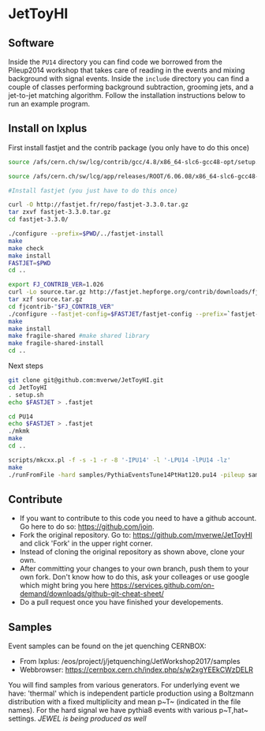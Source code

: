 # JetToyHI

## Software

Inside the `PU14` directory you can find code we borrowed from the Pileup2014 workshop that takes care of reading in the events and mixing background with signal events.
Inside the `include` directory you can find a couple of classes performing background subtraction, grooming jets, and a jet-to-jet matching algorithm.
Follow the installation instructions below to run an example program.

## Install on lxplus

First install fastjet and the contrib package (you only have to do this once)
```sh
source /afs/cern.ch/sw/lcg/contrib/gcc/4.8/x86_64-slc6-gcc48-opt/setup.sh

source /afs/cern.ch/sw/lcg/app/releases/ROOT/6.06.08/x86_64-slc6-gcc48-opt/root/bin/thisroot.sh

#Install fastjet (you just have to do this once)

curl -O http://fastjet.fr/repo/fastjet-3.3.0.tar.gz 
tar zxvf fastjet-3.3.0.tar.gz
cd fastjet-3.3.0/

./configure --prefix=$PWD/../fastjet-install
make
make check
make install
FASTJET=$PWD
cd ..

export FJ_CONTRIB_VER=1.026 
curl -Lo source.tar.gz http://fastjet.hepforge.org/contrib/downloads/fjcontrib-"$FJ_CONTRIB_VER".tar.gz
tar xzf source.tar.gz
cd fjcontrib-"$FJ_CONTRIB_VER"
./configure --fastjet-config=$FASTJET/fastjet-config --prefix=`fastjet-config --prefix`
make 
make install 
make fragile-shared #make shared library
make fragile-shared-install
cd ..
```

Next steps
```sh
git clone git@github.com:mverwe/JetToyHI.git
cd JetToyHI
. setup.sh
echo $FASTJET > .fastjet
```

```sh
cd PU14
echo $FASTJET > .fastjet
./mkmk
make
cd ..

scripts/mkcxx.pl -f -s -1 -r -8 '-IPU14' -l '-LPU14 -lPU14 -lz'
make
./runFromFile -hard samples/PythiaEventsTune14PtHat120.pu14 -pileup samples/ThermalEventsMult12000PtAv0.70.pu14 -nev 10
```

## Contribute
* If you want to contribute to this code you need to have a github account. Go here to do so: https://github.com/join.
* Fork the original repository. Go to: https://github.com/mverwe/JetToyHI and click 'Fork' in the upper right corner.
* Instead of cloning the original repository as shown above, clone your own.
* After committing your changes to your own branch, push them to your own fork. Don't know how to do this, ask your colleages or use google which might bring you here https://services.github.com/on-demand/downloads/github-git-cheat-sheet/
* Do a pull request once you have finished your developements.

## Samples
Event samples can be found on the jet quenching CERNBOX:
* From lxplus: /eos/project/j/jetquenching/JetWorkshop2017/samples
* Webbrowser: https://cernbox.cern.ch/index.php/s/w2xgYEEkCWzDELR

You will find samples from various generators. For underlying event we have: 'thermal' which is independent particle production using a Boltzmann distribution with a fixed multiplicity and mean p~T~ (indicated in the file names). For the hard signal we have pythia8 events with various p~T,hat~ settings. *JEWEL is being produced as well*
